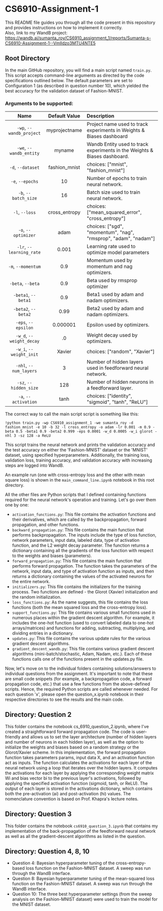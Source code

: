 # CS6910-Assignment-1

This README file guides you through all the code present in this repository and provides instructions on how to implement it correctly. <br>
Also, link to my WandB project: https://wandb.ai/sumanta_roy/CS6910_assignment_1/reports/Sumanta-s-CS6910-Assignment-1--Vmlldzo3MTU4NTE5

## Root Directory

In the main GitHub repository, you will find a main script named `train.py`. This script accepts command-line arguments as directed by the code specifications outlined below. The default parameters are set to Configuration 1 (as described in question number 10), which yielded the best accuracy for the validation dataset of Fashion-MNIST.

### Arguments to be supported:

| Name | Default Value | Description |
| :---: | :-------------: | :----------- |
| `-wp`, `--wandb_project` | myprojectname | Project name used to track experiments in Weights & Biases dashboard |
| `-we`, `--wandb_entity` | myname  | Wandb Entity used to track experiments in the Weights & Biases dashboard. |
| `-d`, `--dataset` | fashion_mnist | choices:  ["mnist", "fashion_mnist"] |
| `-e`, `--epochs` | 10 |  Number of epochs to train neural network.|
| `-b`, `--batch_size` | 16 | Batch size used to train neural network. | 
| `-l`, `--loss` | cross_entropy | choices:  ["mean_squared_error", "cross_entropy"] |
| `-o`, `--optimizer` | adam | choices:  ["sgd", "momentum", "nag", "rmsprop", "adam", "nadam"] | 
| `-lr`, `--learning_rate` | 0.001 | Learning rate used to optimize model parameters | 
| `-m`, `--momentum` | 0.9 | Momentum used by momentum and nag optimizers. |
| `-beta`, `--beta` | 0.9 | Beta used by rmsprop optimizer | 
| `-beta1`, `--beta1` | 0.9 | Beta1 used by adam and nadam optimizers. | 
| `-beta2`, `--beta2` | 0.99 | Beta2 used by adam and nadam optimizers. |
| `-eps`, `--epsilon` | 0.000001 | Epsilon used by optimizers. |
| `-w_d`, `--weight_decay` | .0 | Weight decay used by optimizers. |
| `-w_i`, `--weight_init` | Xavier | choices:  ["random", "Xavier"] | 
| `-nhl`, `--num_layers` | 3 | Number of hidden layers used in feedforward neural network. | 
| `-sz`, `--hidden_size` | 128 | Number of hidden neurons in a feedforward layer. |
| `-a`, `--activation` | tanh | choices:  ["identity", "sigmoid", "tanh", "ReLU"] |

The correct way to call the main script script is something like this:

`!python train.py -wp CS6910_assignment_1 -we sumanta_roy -d fashion_mnist -e 10 -b 32 -l cross_entropy -o adam -lr 0.001 -m 0.9 -beta 0.5 -beta1 0.9 -beta2 0.999 -eps 0.0001 -w_d 0.0005 -w_i glorot -nhl 3 -sz 128 -a ReLU`

This script trains the neural network and prints the validation accuracy and the test accuracy on either the 'Fashion-MNIST' dataset or the 'MNIST' dataset, using specified hyperparameters. Additionally, the training loss, validation loss, training accuracy, and validation accuracy with increasing steps are logged into WandB.

An example run (one with cross-entropy loss and the other with mean square loss) is shown in the `main_command_line.ipynb` notebook in this root directory.

All the other files are Python scripts that I defined containing functions required for the neural network's operation and training. Let's go over them one by one:

- `activation_functions.py`: This file contains the activation functions and their derivatives, which are called by the backpropagation, forward propagation, and other functions.
- `backward_propagation.py`: This file contains the main function that performs backpropagation. The inputs include the type of loss function, network parameters, input data, labeled data, type of activation function, and the L2 weight decay parameter. The function returns a dictionary containing all the gradients of the loss function with respect to the weights and biases (parameters).
- `forward_propagation.py`: This file contains the main function that performs forward propagation. The function takes the parameters of the network, input data, and type of activation function as inputs, and then returns a dictionary containing the values of the activated neurons for the entire network.
- `initializers.py`: This file contains the initializers for the training process. Two functions are defined - the Glorot (Xavier) initialization and the random initialization.
- `loss_functions.py`: As the name suggests, this file contains the loss functions (both the mean squared loss and the cross-entropy loss).
- `support_functions.py`: This file contains various small functions used in numerous places within the gradient descent algorithm. For example, it includes the one-hot function (used to convert labeled data to one-hot arrays/matrices) and functions for adding, subtracting, multiplying, and dividing entries in a dictionary.
- `updates.py`: This file contains the various update rules for the various gradient descent algorithms.
- `gradient_descent_wandb.py`: This file contains various gradient descent algorithms (mini-batch/stochastic, Adam, Nadam, etc.). Each of these functions calls one of the functions present in the updates.py file.

Now, let's move on to the individual folders containing solutions/answers to individual questions from the assignment. It's important to note that these are small code snippets (for example, a backpropagation code, a forward propagation code, etc.) that use a few functions from the above-defined scripts. Hence, the required Python scripts are called whenever needed. For each question 'x', please open the question_x.ipynb notebook in their respective directories to see the results and the main code.

## Directory: Question 2

This folder contains the notebook cs_6910_question_2.ipynb, where I've created a straightforward forward propagation code. The code is user-friendly and allows us to set the layer architecture (number of hidden layers and number of neurons in each hidden layer), as well as the option to initialize the weights and biases based on a random strategy or the Glorot/Xavier scheme. In this implementation, the forward propagation function takes parameters params, input data X, and an activation function act as inputs. The function calculates the activations for each layer of the neural network using a loop that iterates over the hidden layers. It computes the activations for each layer by applying the corresponding weight matrix Wi and bias vector bi to the previous layer's activations, followed by applying the specified activation function (sigmoid, tanh, or ReLU). The output of each layer is stored in the activations dictionary, which contains both the pre-activation (ai) and post-activation (hi) values. The nomenclature convention is based on Prof. Khapra's lecture notes.

## Directory: Question 3

This folder contains the notebook `cs6910_question_3.ipynb` that contains my implementation of the back-propagation of the feedforward neural network as well as all the gradient-descent algorithms as listed in the question. 

## Directory: Question 4, 8, 10

- Question 4: Bayesian hyperparameter tuning of the cross-entropy-based loss function on the Fashion-MNIST dataset. A sweep was run through the WandB interface.
- Question 8: Bayesian hyperparameter tuning of the mean-squared loss function on the Fashion-MNIST dataset. A sweep was run through the WandB interface.
- Question 10: The three best hyperparameter settings (from the sweep analysis on the Fashion-MNIST dataset) were used to train the model for the MNIST dataset.


